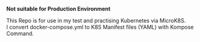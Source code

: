 **Not suitable for Production Environment**

This Repo is for use in my test and practising Kubernetes via MicroK8S.<br>
I convert docker-compose.yml to K8S Manifest files (YAML) with Kompose Command.

